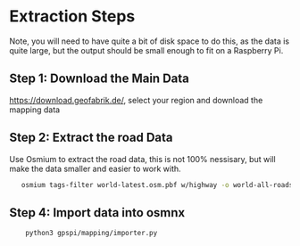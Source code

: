 # Extraction Steps

Note, you will need to have quite a bit of disk space to do this, as the data is quite large, but the output should be small enough to fit on a Raspberry Pi.

## Step 1: Download the Main Data

 <https://download.geofabrik.de/>, select your region and download the mapping data

## Step 2: Extract the road Data

 Use Osmium to extract the road data, this is not 100% nessisary, but will make the data smaller and easier to work with.

 ```bash
    osmium tags-filter world-latest.osm.pbf w/highway -o world-all-roads.osm.pbf 
 ```

## Step 4: Import data into osmnx

```bash
    python3 gpspi/mapping/importer.py
```
